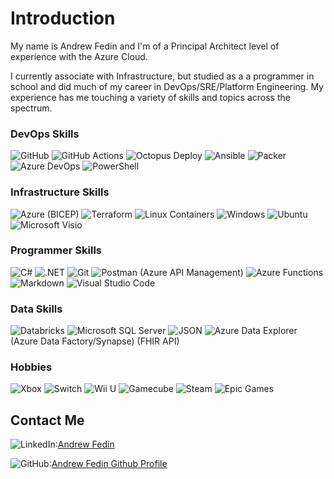 # Introduction

My name is Andrew Fedin and I'm of a Principal Architect level of experience with the Azure Cloud. 

I currently associate with Infrastructure, but studied as a a programmer in school and did much of my career in DevOps/SRE/Platform Engineering. My experience has me touching a variety of skills and topics across the spectrum.

### DevOps Skills ###
![GitHub](https://img.shields.io/badge/github-%23121011.svg?style=for-the-badge&logo=github&logoColor=white)
![GitHub Actions](https://img.shields.io/badge/github%20actions-%232671E5.svg?style=for-the-badge&logo=githubactions&logoColor=white)
![Octopus Deploy](https://img.shields.io/badge/octopus%20deploy-0D80D8?style=for-the-badge&logo=octopusdeploy&logoColor=white)
![Ansible](https://img.shields.io/badge/ansible-%231A1918.svg?style=for-the-badge&logo=ansible&logoColor=white)
![Packer](https://img.shields.io/badge/packer-%23E7EEF0.svg?style=for-the-badge&logo=packer&logoColor=%2302A8EF)
![Azure DevOps](https://a11ybadges.com/badge?logo=azuredevops)
![PowerShell](https://img.shields.io/badge/PowerShell-%235391FE.svg?style=for-the-badge&logo=powershell&logoColor=white)
### Infrastructure Skills ###
![Azure](https://img.shields.io/badge/azure-%230072C6.svg?style=for-the-badge&logo=microsoftazure&logoColor=white)
(BICEP)
![Terraform](https://img.shields.io/badge/terraform-%235835CC.svg?style=for-the-badge&logo=terraform&logoColor=white)
![Linux Containers](https://a11ybadges.com/badge?logo=linuxcontainers)
![Windows](https://a11ybadges.com/badge?logo=windows)
![Ubuntu](https://a11ybadges.com/badge?logo=ubuntu)
![Microsoft Visio](https://a11ybadges.com/badge?logo=microsoftvisio)
### Programmer Skills ###
![C#](https://img.shields.io/badge/c%23-%23239120.svg?style=for-the-badge&logo=csharp&logoColor=white)
![.NET](https://a11ybadges.com/badge?logo=dotnet)
![Git](https://img.shields.io/badge/git-%23F05033.svg?style=for-the-badge&logo=git&logoColor=white)
![Postman](https://img.shields.io/badge/Postman-FF6C37?style=for-the-badge&logo=postman&logoColor=white)
(Azure API Management)
![Azure Functions](https://a11ybadges.com/badge?logo=azurefunctions)
![Markdown](https://img.shields.io/badge/markdown-%23000000.svg?style=for-the-badge&logo=markdown&logoColor=white)
![Visual Studio Code](https://img.shields.io/badge/Visual%20Studio%20Code-0078d7.svg?style=for-the-badge&logo=visual-studio-code&logoColor=white)
### Data Skills ###
![Databricks](https://a11ybadges.com/badge?logo=databricks)
![Microsoft SQL Server](https://a11ybadges.com/badge?logo=microsoftsqlserver)
![JSON](https://a11ybadges.com/badge?logo=json)
![Azure Data Explorer](https://a11ybadges.com/badge?logo=azuredataexplorer)
(Azure Data Factory/Synapse)
(FHIR API)
### Hobbies ###
![Xbox](https://img.shields.io/badge/xbox-%23107C10.svg?style=for-the-badge&logo=xbox&logoColor=white)
![Switch](https://img.shields.io/badge/Switch-E60012?style=for-the-badge&logo=nintendo-switch&logoColor=white)
![Wii U](https://img.shields.io/badge/Wii%20U-8B8B8B?style=for-the-badge&logo=wiiu&logoColor=white)
![Gamecube](https://img.shields.io/badge/Gamecube-6A5FBB?style=for-the-badge&logo=nintendo-gamecube&logoColor=white)
![Steam](https://img.shields.io/badge/steam-%23000000.svg?style=for-the-badge&logo=steam&logoColor=white)
![Epic Games](https://img.shields.io/badge/epicgames-%23313131.svg?style=for-the-badge&logo=epicgames&logoColor=white)
## Contact Me ##
![LinkedIn](https://img.shields.io/badge/linkedin-%230077B5.svg?style=for-the-badge&logo=linkedin&logoColor=white):[Andrew Fedin](https://www.linkedin.com/in/andrew-fedin-9b478115/)

![GitHub](https://img.shields.io/badge/github-%23121011.svg?style=for-the-badge&logo=github&logoColor=white):[Andrew Fedin Github Profile](https://github.com/Ajf7468/Ajf7468)
